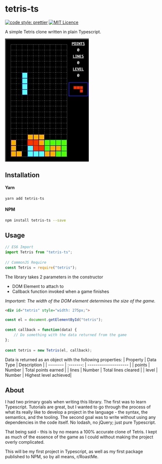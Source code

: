 # tetris-ts

[![code style: prettier](https://img.shields.io/badge/code_style-prettier-ff69b4.svg?style=flat-square)](https://github.com/prettier/prettier)
[![MIT Licence](https://badges.frapsoft.com/os/mit/mit.svg?v=103)](https://opensource.org/licenses/mit-license.php)

A simple Tetris clone written in plain Typescript.

![](screenshot.gif)

## Installation

#### Yarn

```bash
yarn add tetris-ts
```

#### NPM

```bash
npm install tetris-ts --save
```

## Usage

```javascript
// ES6 Import
import Tetris from "tetris-ts";

// CommonJS Require
const Tetris = require("tetris");
```

The library takes 2 parameters in the constructor

-   DOM Element to attach to
-   Callback function invoked when a game finishes

_Important: The width of the DOM element determines the size of the game._

```HTML
<div id="tetris" style="width: 275px;">
```

```javascript
const el = document.getElementById("tetris");

const callback = function(data) {
    // Do something with the data returned from the game
};

const tetris = new Tetris(el, callback);
```

Data is returned as an object with the following properties:
| Property | Data Type | Description |
| -------- | :-------: | --------------------- |
| points | Number | Total points earned |
| lines | Number | Total lines cleared |
| level | Number | Highest level achieved|

## About

I had two primary goals when writing this library. The first was to learn Typescript. Tutorials are great, but I wanted to go through the process of what its really like to develop a project in the language - the syntax, the semantics, and the tooling. The second goal was to write without using any dependencies in the code itself. No lodash, no jQuery; just pure Typescript.

That being said - this is by no means a 100% accurate clone of Tetris. I kept as much of the essence of the game as I could without making the project overly complicated.

This will be my first project in Typescript, as well as my first package published to NPM, so by all means, r/RoastMe.
